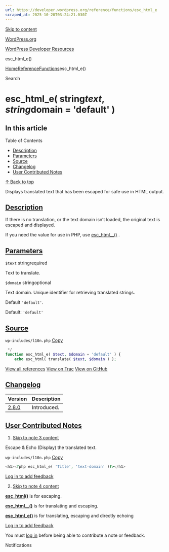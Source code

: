 ```yaml
---
url: https://developer.wordpress.org/reference/functions/esc_html_e
scraped_at: 2025-10-20T03:24:21.030Z
---
```


[Skip to content](https://developer.wordpress.org/reference/functions/esc_html_e/#wp--skip-link--target)

[WordPress.org](https://wordpress.org/)

[WordPress Developer Resources](https://developer.wordpress.org/)

esc\_html\_e()


[Home](https://developer.wordpress.org/)[Reference](https://developer.wordpress.org/reference/)[Functions](https://developer.wordpress.org/reference/functions/)esc\_html\_e()

Search

# esc\_html\_e( string$text, string$domain = 'default' )

## In this article

Table of Contents

- [Description](https://developer.wordpress.org/reference/functions/esc_html_e/#description)
- [Parameters](https://developer.wordpress.org/reference/functions/esc_html_e/#parameters)
- [Source](https://developer.wordpress.org/reference/functions/esc_html_e/#source)
- [Changelog](https://developer.wordpress.org/reference/functions/esc_html_e/#changelog)
- [User Contributed Notes](https://developer.wordpress.org/reference/functions/esc_html_e/#user-contributed-notes)

[↑ Back to top](https://developer.wordpress.org/reference/functions/esc_html_e/#wp--skip-link--target)

Displays translated text that has been escaped for safe use in HTML output.

## [Description](https://developer.wordpress.org/reference/functions/esc_html_e/\#description)

If there is no translation, or the text domain isn’t loaded, the original text is escaped and displayed.

If you need the value for use in PHP, use [esc\_html\_\_()](https://developer.wordpress.org/reference/functions/esc_html__/) .

## [Parameters](https://developer.wordpress.org/reference/functions/esc_html_e/\#parameters)

`$text` stringrequired

Text to translate.

`$domain` stringoptional

Text domain. Unique identifier for retrieving translated strings.

Default `'default'`.

Default: `'default'`

## [Source](https://developer.wordpress.org/reference/functions/esc_html_e/\#source)

`wp-includes/l10n.php`
[Copy](https://developer.wordpress.org/reference/functions/esc_html_e/#)

```php
 */
function esc_html_e( $text, $domain = 'default' ) {
	echo esc_html( translate( $text, $domain ) );

```

[View all references](https://developer.wordpress.org/reference/files/wp-includes/l10n.php/) [View on Trac](https://core.trac.wordpress.org/browser/tags/6.8.3/src/wp-includes/l10n.php#L387) [View on GitHub](https://github.com/WordPress/wordpress-develop/blob/6.8.3/src/wp-includes/l10n.php#L387-L389)

## [Changelog](https://developer.wordpress.org/reference/functions/esc_html_e/\#changelog)

| Version | Description |
| --- | --- |
| [2.8.0](https://developer.wordpress.org/reference/since/2.8.0/) | Introduced. |

## [User Contributed Notes](https://developer.wordpress.org/reference/functions/esc_html_e/\#user-contributed-notes)

1. [Skip to note 3 content](https://developer.wordpress.org/reference/functions/esc_html_e/#comment-content-2413)



Escape & Echo (Display) the translated text.





`wp-includes/l10n.php`
[Copy](https://developer.wordpress.org/reference/functions/esc_html_e/#)




```php
<h1><?php esc_html_e( 'Title', 'text-domain' )?></h1>
```







[Log in to add feedback](https://login.wordpress.org/?redirect_to=https%3A%2F%2Fdeveloper.wordpress.org%2Freference%2Ffunctions%2Fesc_html_e%2F%3Freplytocom%3D2413%23feedback-editor-2413)

2. [Skip to note 4 content](https://developer.wordpress.org/reference/functions/esc_html_e/#comment-content-7289)



**[esc\_html()](https://developer.wordpress.org/reference/functions/esc_html/)** is for escaping.

**[esc\_html\_\_()](https://developer.wordpress.org/reference/functions/esc_html__/)** is for translating and escaping.

**[esc\_html\_e()](https://developer.wordpress.org/reference/functions/esc_html_e/)** is for translating, escaping and directly echoing





[Log in to add feedback](https://login.wordpress.org/?redirect_to=https%3A%2F%2Fdeveloper.wordpress.org%2Freference%2Ffunctions%2Fesc_html_e%2F%3Freplytocom%3D7289%23feedback-editor-7289)


You must [log in](https://login.wordpress.org/?redirect_to=https%3A%2F%2Fdeveloper.wordpress.org%2Freference%2Ffunctions%2Fesc_html_e%2F) before being able to contribute a note or feedback.

Notifications